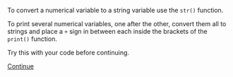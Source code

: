 To convert a numerical variable to a string variable use the ```str()``` function.

To print several numerical variables, one after the other, convert them all to strings and place a ```+``` sign in between each inside the brackets of the ```print()``` function.

Try this with your code before continuing.

[Continue](README3.md)


